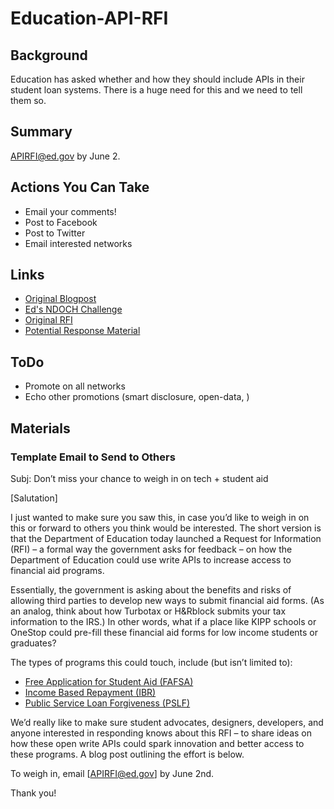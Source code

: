 Education-API-RFI
=================

## Background

Education has asked whether and how they should include APIs in their student loan systems. There is a huge need for this and we need to tell them so.  

## Summary 

APIRFI@ed.gov by June 2.

## Actions You Can Take 
* Email your comments!
* Post to Facebook
* Post to Twitter 
* Email interested networks 


## Links
* [Original Blogpost](http://www.ed.gov/blog/2014/04/how-can-the-department-of-education-increase-innovation-transparency-and-access-to-data/)
* [Ed's NDOCH Challenge](http://hackforchange.org/challenges/innovative-access-to-education-data/)
* [Original RFI](https://www.federalregister.gov/articles/2014/04/16/2014-08649/request-for-information-on-the-use-of-apis-in-higher-education-data-and-student-aid-processes)
* [Potential Response Material](https://github.com/gbinal/Education-API-RFI/blob/master/response_material.md)

## ToDo
* Promote on all networks 
* Echo other promotions (smart disclosure, open-data, )

## Materials

### Template Email to Send to Others

Subj: Don’t miss your chance to weigh in on tech + student aid

[Salutation]
 
I just wanted to make sure you saw this, in case you’d like to weigh in on this or forward to others you think would be interested. The short version is that the Department of Education today launched a Request for Information (RFI) – a formal way the government asks for feedback – on how the Department of Education could use write APIs to increase access to financial aid programs.  
 
Essentially, the government is asking about the benefits and risks of allowing third parties to develop new ways to submit financial aid forms.  (As an analog, think about how Turbotax or H&Rblock submits your tax information to the IRS.) In other words, what if a place like KIPP schools or OneStop could pre-fill these financial aid forms for low income students or graduates?
 
The types of programs this could touch, include (but isn’t limited to):
 
* [Free Application for Student Aid (FAFSA)](https://fafsa.ed.gov/)
* [Income Based Repayment (IBR)](http://www.consumerfinance.gov/askcfpb/633/what-income-based-repayment-ibr.html)
* [Public Service Loan Forgiveness (PSLF)](http://www.consumerfinance.gov/askcfpb/1563/i-want-certify-i-work-qualified-employer-order-qualify-public-service-loan-forgiveness-what-do-i-do.html)
  

We’d really like to make sure student advocates, designers, developers, and anyone interested in responding knows about this RFI – to share ideas on how these open write APIs could spark innovation and better access to these programs. A blog post outlining the effort is below.
 
To weigh in, email [APIRFI@ed.gov] by June 2nd.
 
Thank you!












